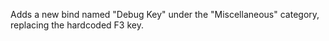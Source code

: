 Adds a new bind named "Debug Key" under the "Miscellaneous" category, replacing
the hardcoded F3 key.